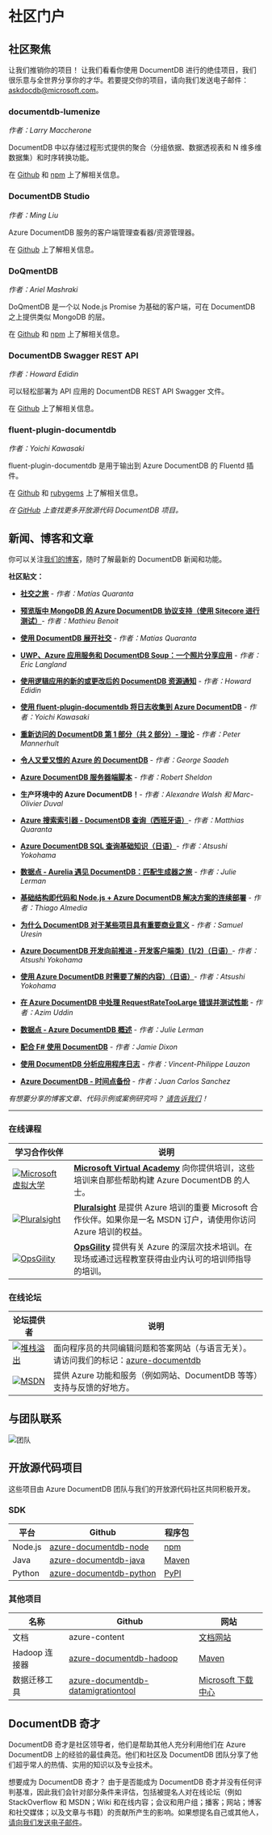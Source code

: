 <properties
    pageTitle="DocumentDB 社区和新闻 | Azure"
    description="加入 Azure DocumentDB 社区，在这里建立关系网，展示你的工作，磨练你的技能。"
    services="documentdb"
    documentationcenter=""
    author="aliuy"
    manager="jhubbard"
    editor="mimig" />
<tags
    ms.assetid="cfdf15da-3ddc-43a1-af64-789eea5f6ddd"
    ms.service="documentdb"
    ms.devlang="na"
    ms.topic="article"
    ms.tgt_pltfrm="na"
    ms.workload="data-services"
    ms.date="12/13/2016"
    wacn.date="01/16/2017"
    ms.author="andrl" />  


# 社区门户
## 社区聚焦
让我们推销你的项目！ 让我们看看你使用 DocumentDB 进行的绝佳项目，我们很乐意与全世界分享你的才华。若要提交你的项目，请向我们发送电子邮件：[askdocdb@microsoft.com](mailto:askdocdb@microsoft.com)。

### documentdb-lumenize
*作者：Larry Maccherone*

DocumentDB 中以存储过程形式提供的聚合（分组依据、数据透视表和 N 维多维数据集）和时序转换功能。

在 [Github](https://github.com/lmaccherone/documentdb-lumenize) 和 [npm](https://www.npmjs.com/package/lumenize) 上了解相关信息。

### DocumentDB Studio
*作者：Ming Liu*

Azure DocumentDB 服务的客户端管理查看器/资源管理器。

在 [Github](https://github.com/mingaliu/DocumentDBStudio) 上了解相关信息。

### DoQmentDB
*作者：Ariel Mashraki*

DoQmentDB 是一个以 Node.js Promise 为基础的客户端，可在 DocumentDB 之上提供类似 MongoDB 的层。

在 [Github](https://github.com/a8m/doqmentdb) 和 [npm](https://www.npmjs.com/package/doqmentdb) 上了解相关信息。

### DocumentDB Swagger REST API
*作者：Howard Edidin*

可以轻松部署为 API 应用的 DocumentDB REST API Swagger 文件。

在 [Github](https://github.com/HEDIDIN/DocumentDB-REST/tree/master/DocumentDBRestApi) 上了解相关信息。

### fluent-plugin-documentdb
*作者：Yoichi Kawasaki*

fluent-plugin-documentdb 是用于输出到 Azure DocumentDB 的 Fluentd 插件。

在 [Github](https://github.com/yokawasa/fluent-plugin-documentdb) 和 [rubygems](https://rubygems.org/gems/fluent-plugin-documentdb) 上了解相关信息。

*在 [GitHub](https://github.com/search?p=4&q=documentdb&type=Repositories) 上查找更多开放源代码 DocumentDB 项目。*

## 新闻、博客和文章
你可以关注[我们的博客](https://azure.microsoft.com/blog/tag/documentdb/)，随时了解最新的 DocumentDB 新闻和功能。

**社区贴文：**

- [**社交之旅**](https://medium.com/@Ealsur/a-journey-to-social-c47636bf25c9#.an669sx41) - *作者：Matías Quaranta*
- [**预览版中 MongoDB 的 Azure DocumentDB 协议支持（使用 Sitecore 进行测试）**](https://alwaysupalwayson.blogspot.ca/2016/05/azure-documentdb-protocol-support-for.html)- *作者：Mathieu Benoit*
- [**使用 DocumentDB 展开社交**](https://blogs.msdn.microsoft.com/mvpawardprogram/2016/03/15/going-social-with-documentdb/) - *作者：Matías Quaranta*
- [**UWP、Azure 应用服务和 DocumentDB Soup：一个照片分享应用**](https://blogs.windows.com/buildingapps/2016/03/17/uwp-azure-app-services-and-documentdb-soup-a-photo-sharing-app/) - *作者：Eric Langland*
- [**使用逻辑应用的新的或更改后的 DocumentDB 资源通知**](/documentation/articles/documentdb-change-notification/) - *作者：Howard Edidin*
- [**使用 fluent-plugin-documentdb 将日志收集到 Azure DocumentDB**](http://unofficialism.info/posts/collecting-logs-into-azure-documentdb-using-fluent-plugin-documentdb/) - *作者：Yoichi Kawasaki*
- [**重新访问的 DocumentDB 第 1 部分（共 2 部分）- 理论**](https://peterintheazuresky.wordpress.com/2016/02/19/documentdb-revisited-part-12-the-theory/) - *作者：Peter Mannerhult*
- [**令人又爱又恨的 Azure 的 DocumentDB**](http://blog.falafel.com/4-what-to-love-and-hate-about-azures-documentdb/) - *作者：George Saadeh*
- [**Azure DocumentDB 服务器端脚本**](https://www.simple-talk.com/cloud/cloud-data/azure-documentdb-server-side-scripting/) - *作者：Robert Sheldon*

- **生产环境中的 Azure DocumentDB！**- *作者：Alexandre Walsh 和 Marc-Olivier Duval*
- [**Azure 搜索索引器 - DocumentDB 查询（西班牙语）**](http://www.ealsur.com.ar/wp/index.php/2015/11/19/azure-search-indexers-documentdb-queries/)- *作者：Matthias Quaranta*
- [**Azure DocumentDB SQL 查询基础知识（日语）**](http://beachside.hatenablog.com/entry/2015/12/06/000045)- *作者：Atsushi Yokohama*
- [**数据点 - Aurelia 遇见 DocumentDB：匹配生成器之旅**](https://msdn.microsoft.com/magazine/mt620011.aspx) - *作者：Julie Lerman*
- [**基础结构即代码和 Node.js + Azure DocumentDB 解决方案的连续部署**](http://www.talmeida.net/blog/2015/10/26/infrastructure-as-code-and-continuous-deployment-of-a-nodejs-azure-documentdb-solution) - *作者：Thiago Almedia*
- [**为什么 DocumentDB 对于某些项目具有重要商业意义**](http://www.iquestllc.com/blogs/read/405/why-documentdb-makes-good-business-sense-for-some-projects) - *作者：Samuel Uresin*
- [**Azure DocumentDB 开发向前推进 - 开发客户端类）\(1/2\)（日语）**](http://beachside.hatenablog.com/entry/2015/10/01/202734)- *作者：Atsushi Yokohama*
- [**使用 Azure DocumentDB 时需要了解的内容）（日语）**](http://beachside.hatenablog.com/entry/2015/10/01/202734)- *作者：Atsushi Yokohama*
- [**在 Azure DocumentDB 中处理 RequestRateTooLarge 错误并测试性能**](http://blogs.msdn.com/b/bigdatasupport/archive/2015/09/02/dealing-with-requestratetoolarge-errors-in-azure-documentdb-and-testing-documentdb-performance.aspx) - *作者：Azim Uddin*
- [**数据点 - Azure DocumentDB 概述**](https://msdn.microsoft.com/magazine/mt147238.aspx) - *作者：Julie Lerman*
- [**配合 F\# 使用 DocumentDB**](https://jamessdixon.wordpress.com/2014/12/30/using-documentdb-with-f/) - *作者：Jamie Dixon*
- [**使用 DocumentDB 分析应用程序日志**](http://vincentlauzon.com/2015/09/06/analysing-application-logs-with-documentdb/) - *作者：Vincent-Philippe Lauzon*
- [**Azure DocumentDB - 时间点备份**](http://softwarejuancarlos.com/2015/09/06/azure-documentdb-point-in-time-backups/) - *作者：Juan Carlos Sanchez*

*有想要分享的博客文章、代码示例或案例研究吗？ [请告诉我们](mailto:askdocdb@microsoft.com)！*

<hr/>

### 在线课程
| 学习合作伙伴 | 说明 |
| --- | --- |
| [![Microsoft 虚拟大学](./media/documentdb-community/mva.png)](https://mva.microsoft.com/training-courses/deploying-web-apps-to-azure-app-service-16629) |[**Microsoft Virtual Academy**](https://mva.microsoft.com/training-courses/deploying-web-apps-to-azure-app-service-16629) 向你提供培训，这些培训来自那些帮助构建 Azure DocumentDB 的人士。 |
| [![Pluralsight](./media/documentdb-community/pluralsight.png)](http://www.pluralsight.com/courses/azure-documentdb-introduction) |[**Pluralsight**](http://www.pluralsight.com/courses/azure-documentdb-introduction) 是提供 Azure 培训的重要 Microsoft 合作伙伴。如果你是一名 MSDN 订户，请使用你访问 Azure 培训的权益。 |
| [![OpsGility](./media/documentdb-community/opsgility.png)](https://www.opsgility.com/courses/player/introduction_to_azure_documentdb) |[**OpsGility**](https://www.opsgility.com/courses/player/introduction_to_azure_documentdb) 提供有关 Azure 的深层次技术培训。在现场或通过远程教室获得由业内认可的培训师指导的培训。 |

### 在线论坛
| 论坛提供者 | 说明 |
| --- | --- |
| [![堆栈溢出](./media/documentdb-community/stack-overflow.png)](http://stackoverflow.com/questions/tagged/azure-documentdb) |面向程序员的共同编辑问题和答案网站（与语言无关）。请访问我们的标记：[azure-documentdb](http://stackoverflow.com/questions/tagged/azure-documentdb) |
| [![MSDN](./media/documentdb-community/msdn.png)](http://go.microsoft.com/fwlink/?LinkId=631655) |提供 Azure 功能和服务（例如网站、DocumentDB 等等）支持与反馈的好地方。 |

## 与团队联系
![团队](./media/documentdb-community/documentdb-team.png)  




## 开放源代码项目
这些项目由 Azure DocumentDB 团队与我们的开放源代码社区共同积极开发。

### SDK
| 平台 | Github | 程序包 |
| --- | --- | --- |
| Node.js |[azure-documentdb-node](https://github.com/Azure/azure-documentdb-node) |[npm](https://www.npmjs.com/package/documentdb) |
| Java |[azure-documentdb-java](https://github.com/Azure/azure-documentdb-java) |[Maven](http://search.maven.org/#search%7Cga%7C1%7Ca%3A%22azure-documentdb%22) |
| Python |[azure-documentdb-python](https://github.com/Azure/azure-documentdb-python) |[PyPI](https://pypi.python.org/pypi/pydocumentdb) |

### 其他项目
| 名称 | Github | 网站 |
| --- | --- | --- |
| 文档 | azure-content |[文档网站](/documentation/services/documentdb/) |
| Hadoop 连接器 |[azure-documentdb-hadoop](https://github.com/Azure/azure-documentdb-hadoop) |[Maven](http://search.maven.org/#search%7Cga%7C1%7Ca%3A%22azure-documentdb-hadoop%22) |
| 数据迁移工具 |[azure-documentdb-datamigrationtool](https://github.com/Azure/azure-documentdb-datamigrationtool) |[Microsoft 下载中心](http://www.microsoft.com/en-us/download/details.aspx?id=46436) |

## DocumentDB 奇才
DocumentDB 奇才是社区领导者，他们是帮助其他人充分利用他们在 Azure DocumentDB 上的经验的最佳典范。他们和社区及 DocumentDB 团队分享了他们超乎常人的热情、实用的知识以及专业技术。

想要成为 DocumentDB 奇才？ 由于是否能成为 DocumentDB 奇才并没有任何评判基准，因此我们会针对部分条件来评估，包括被提名人对在线论坛（例如 StackOverflow 和 MSDN；Wiki 和在线内容；会议和用户组；播客；网站；博客和社交媒体；以及文章与书籍）的贡献所产生的影响。如果想提名自己或其他人，[请向我们发送电子邮件](mailto:askdocdb@microsoft.com)。

<!---HONumber=Mooncake_0109_2017-->
